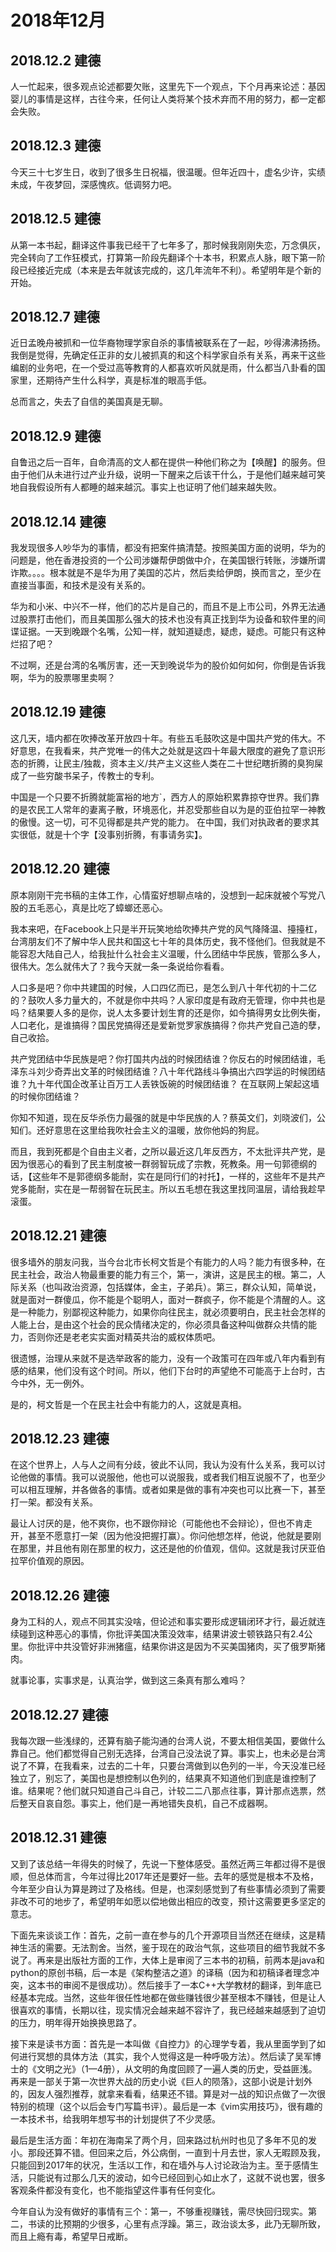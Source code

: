# 2018年12月

## 2018.12.2 建德

人一忙起来，很多观点论述都要欠账，这里先下一个观点，下个月再来论述：基因婴儿的事情是这样，古往今来，任何让人类将某个技术弃而不用的努力，都一定都会失败。

## 2018.12.3 建德

今天三十七岁生日，收到了很多生日祝福，很温暖。但年近四十，虚名少许，实绩未成，午夜梦回，深感愧疚。低调努力吧。

## 2018.12.5 建德

从第一本书起，翻译这件事我已经干了七年多了，那时候我刚刚失恋，万念俱灰，完全转向了工作狂模式，打算第一阶段先翻译个十本书，积累点人脉，眼下第一阶段已经接近完成（本来是去年就该完成的，这几年流年不利）。希望明年是个新的开始。

## 2018.12.7 建德

近日孟晚舟被抓和一位华裔物理学家自杀的事情被联系在了一起，吵得沸沸扬扬。我倒是觉得，先确定任正非的女儿被抓真的和这个科学家自杀有关系，再来干这些编剧的业务吧，在一个受过高等教育的人都喜欢听风就是雨，什么都当八卦看的国家里，还期待产生什么科学，真是标准的眼高手低。

总而言之，失去了自信的美国真是无聊。

## 2018.12.9 建德

自鲁迅之后一百年，自命清高的文人都在提供一种他们称之为【唤醒】的服务。但由于他们从未进行过产业升级，说明一下醒来之后该干什么，于是他们越来越可笑地自我假设所有人都睡的越来越沉。事实上也证明了他们越来越失败。

## 2018.12.14 建德

我发现很多人吵华为的事情，都没有把案件搞清楚。按照美国方面的说明，华为的问题是，他在香港投资的一个公司涉嫌帮伊朗做中介，在美国银行转账，涉嫌所谓诈欺。。。。根本就是不是华为用了美国的芯片，然后卖给伊朗，换而言之，至少在直接当事面，和技术是没有关系的。

华为和小米、中兴不一样，他们的芯片是自己的，而且不是上市公司，外界无法通过股票打击他们，而且美国那么强大的技术也没有真正找到华为设备和软件里的间谍证据。一天到晚跟个名嘴，公知一样，就知道疑虑，疑虑，疑虑。可能只有这种烂招了吧？

不过啊，还是台湾的名嘴厉害，还一天到晚说华为的股价如何如何，你倒是告诉我啊，华为的股票哪里卖啊？

## 2018.12.19 建德

这几天，墙内都在吹捧改革开放四十年。有些五毛鼓吹这是中国共产党的伟大。不好意思，在我看来，共产党唯一的伟大之处就是这四十年最大限度的避免了意识形态的折腾，让民主/独裁，资本主义/共产主义这些人类在二十世纪瞎折腾的臭狗屎成了一些穷酸书呆子，传教士的专利。

中国是一个只要不折腾就能富裕的地方`，西方人的原始积累靠掠夺世界。我们靠的是农民工人常年的妻离子散，环境恶化，并忍受那些自以为是的亚伯拉罕一神教的傲慢。这一切，可不见得都是共产党的能力。
在中国，我们对执政者的要求其实很低，就是十个字【没事别折腾，有事请务实】。

## 2018.12.20 建德

原本刚刚干完书稿的主体工作，心情蛮好想聊点啥的，没想到一起床就被个写党八股的五毛恶心，真是比吃了蟑螂还恶心。

我本来吧，在Facebook上只是半开玩笑地给吹捧共产党的风气降降温、擡擡杠，台湾朋友们不了解中华人民共和国这七十年的具体历史，我不怪他们。但我就是不能容忍大陆自己人，给我扯什么社会主义温暖，什么团结中华民族，管那么多人，很伟大。怎么就伟大了？我今天就一条一条说给你看看。

人口多是吧？你中共建国的时候，人口四亿而已，是怎么到八十年代初的十二亿的？鼓吹人多力量大的，不就是你中共吗？人家印度是有政府无管理，你中共也是吗？结果要人多的是你，说人太多要计划生育的还是你，如今搞得男女比例失衡，人口老化，是谁搞得？国民党搞得还是爱新觉罗家族搞得？你共产党自己造的孽，自己收拾。

共产党团结中华民族是吧？你打国共内战的时候团结谁？你反右的时候团结谁，毛泽东斗刘少奇弄出文革的时候团结谁？八十年代路线斗争搞出六四学运的时候团结谁？九十年代国企改革让百万工人丢铁饭碗的时候团结谁？ 在互联网上架起这墙的时候你团结谁？

你知不知道，现在反华杀伤力最强的就是中华民族的人？蔡英文们，刘晓波们，公知们。还好意思在这里给我吹社会主义的温暖，放你他妈的狗屁。

而且，我到死都是个自由主义者，之所以最近这几年反西方，不太批评共产党，是因为很恶心的看到了民主制度被一群弱智玩成了宗教，死教条。用一句郭德纲的话，【这些年不是郭德纲多能耐，实在是同行们的衬托】，一样的，这些年不是共产党多能耐，实在是一帮弱智在玩民主。所以五毛想在我这里找同温层，请给我趁早滚蛋。

## 2018.12.21 建德

很多墙外的朋友问我，当今台北市长柯文哲是个有能力的人吗？能力有很多种，在民主社会，政治人物最重要的能力有三个，第一，演讲，这是民主的根。第二，人际关系（也叫政治资源，包括媒体，金主，子弟兵）。第三，群众认知，简单说，就是面对一群傻瓜，你不能是个聪明人，面对一群疯子，你不能是个清醒的人。这是一种能力，别鄙视这种能力，如果你向往民主，就必须要明白，民主社会怎样的人能上台，是由这个社会的民众情绪决定的，你必须具备这种叫做群众共情的能力，否则你还是老老实实面对精英共治的威权体质吧。

很遗憾，治理从来就不是选举政客的能力，没有一个政策可在四年或八年内看到有感的结果，他们没有这个时间。所以，他们下台时的声望绝不可能高于上台时，古今中外，无一例外。

是的，柯文哲是一个在民主社会中有能力的人，这就是真相。

## 2018.12.23 建德

在这个世界上，人与人之间有分歧，彼此不认同，我认为没有什么关系，我可以讨论他做的事情。我可以说服他，他也可以说服我，或者我们相互说服不了，也至少可以相互理解，并各做各的事情。或者如果是做的事有冲突也可以比赛一下，甚至打一架。都没有关系。

最让人讨厌的是，他不爽你，也不跟你辩论（可能他也不会辩论），但也不肯走开，甚至不愿意打一架（因为他没把握打赢）。你问他想怎样，他说，他就是要刚在那里，并且他有刚在那里的权力，这还是他的价值观，信仰。这就是我讨厌亚伯拉罕价值观的原因。

## 2018.12.26 建德

身为工科的人，观点不同其实没啥，但论述和事实要形成逻辑闭环才行，最近就连续碰到这种恶心的事情，你批评美国决策没效率，结果讲波士顿铁路只有2.4公里。你批评中共没管好非洲猪瘟，结果你讲这是因为不买美国猪肉，买了俄罗斯猪肉。

就事论事，实事求是，认真治学，做到这三条真有那么难吗？

## 2018.12.27 建德

我每次跟一些浅绿的，还算有脑子能沟通的台湾人说，不要太相信美国，要做什么靠自己。他们都觉得自己别无选择，台湾自己没法说了算。事实上，也未必是台湾说了不算，在我看来，过去的二十年，只要台湾做到以色列的一半，今天没准已经独立了，别忘了，美国也是想控制以色列的，结果真不知道他们到底是谁控制了谁。结果呢？他们就只知道自己斗自己，计较二二八那点往事，算计那点选票，然后整天自哀自怨。事实上，他们是一再地错失良机，自己不成器啊。

## 2018.12.31 建德

又到了该总结一年得失的时候了，先说一下整体感受。虽然近两三年都过得不是很顺，但总体而言，今年过得比2017年还是要好一些。去年的感觉是根本不及格，今年至少自认为算是跨过了及格线。但是，也深刻感觉到了有些事情必须到了需要非改不可的地步了，希望明年如愿以偿地做出相应的改变，预计这需要更多坚定的意志。

下面先来谈谈工作：首先，之前一直在参与的几个开源项目当然还在继续，这是精神生活的需要。无法割舍。当然，鉴于现在的政治气氛，这些项目的细节我就不多说了。再来是出版社方面的工作，大体上是审阅了三本书的初稿，前两本是java和python的原创书稿，后一本是《架构整洁之道》的译稿（因为和初稿译者理念冲突，这本书的审阅不是很成功）。然后接手了一本C++大学教材的翻译，到年底已经基本完成。当然，这些年很任性地都在做些赚钱很少甚至根本不赚钱，但是让人很喜欢的事情，长期以往，现实情况会越来越不容许了，我已经越来越感到了迫切的压力，明年得开始换换思路了。

接下来是读书方面：首先是一本叫做《自控力》的心理学专着，我从里面学到了如何进行冥想的具体方法（其实，我个人觉得这是一种呼吸方法）。然后读了吴军博士的《文明之光》（1—4册），从文明的角度回顾了一遍人类的历史，受益匪浅。再来是一部关于第一次世界大战的历史小说《巨人的陨落》，这部小说是计划外的，因友人强烈推荐，就拿来看看，结果还不错。算是对一战的知识点做了一次很特别的梳理（这个以后会专门写篇书评）。最后是一本《vim实用技巧》，很有趣的一本技术书，给我明年想写书的计划提供了不少灵感。

最后是生活方面：年初在海南呆了两个月，回来路过杭州时也见了多年不见的发小。那段还算不错。但回来之后，外公病倒，一直到十月去世，家人无暇顾及我，只能回到2017年的状况，生活以工作，和在墙外与人讨论政治为主。至于感情生活，只能说有过那么几天的波动，如今已经回到心如止水了，这就不说也罢，很多客观条件都没有变化，也不能指望这件事有任何变化。

今年自认为没有做好的事情有三个：第一，不够重视赚钱，需尽快回归现实。第二，书读的比预期的少很多，心里有点浮躁。第三，政治谈太多，此乃无聊所致，而且上瘾有毒，希望早日戒断。
